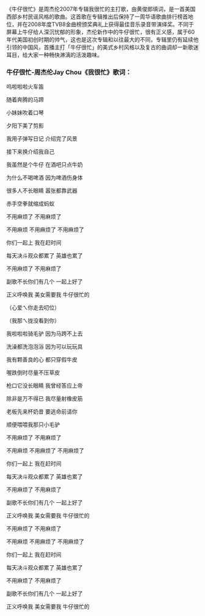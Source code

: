 

《牛仔很忙》是周杰伦2007年专辑我很忙的主打歌，由黄俊郎填词，是一首美国西部乡村民谣风格的歌曲。这首歌在专辑推出后保持了一周华语歌曲排行榜首地位，并在2008年度TVB8金曲榜颁奖典礼上获得最佳音乐录音带演绎奖。不同于屏幕上牛仔给人深沉忧郁的形象，杰伦新作中的牛仔很忙，很有正义感，属于60年代美国初创时期的帅气，这也是这次专辑和以往最大的不同，专辑里仍有延续他引领的中国风，首播主打「牛仔很忙」的美式乡村风格以及复古的曲调却一新歌迷耳目，给大家一种畅快淋漓的活泼趣味。

### 牛仔很忙-周杰伦Jay Chou《我很忙》歌词：

呜啦啦啦火车笛

随着奔腾的马蹄

小妹妹吹着口琴

夕阳下美了剪影

我用子弹写日记 介绍完了风景

接下来换介绍我自己

我虽然是个牛仔 在酒吧只点牛奶

为什么不喝啤酒 因为啤酒伤身体

很多人不长眼睛 嚣张都靠武器

赤手空拳就缩成蚂蚁

不用麻烦了 不用麻烦了

不用麻烦 不用麻烦了 不用麻烦了

你们一起上 我在赶时间

每天决斗观众都累了 英雄也累了

不用麻烦了 不用麻烦了

副歌不长你们有几个 一起上好了

正义呼唤我 美女需要我 牛仔很忙的

（心爱ㄟ你走去叨位）

（我那ㄟ拢没看到你）

我啦啦啦骑毛驴 因为马跨不上去

洗澡都洗泡泡浴 因为可以玩玩具

我有颗善良的心 都只穿假牛皮

喔跌倒时尽量不压草皮

枪口它没长眼睛 我曾经答应上帝

除非是万不得已 我尽量射橡皮筋

老板先来杯奶昔 要逃命前请你

顺便喂喂我那只小毛驴

不用麻烦了 不用麻烦了

不用麻烦 不用麻烦了 不用麻烦了

你们一起上 我在赶时间

每天决斗观众都累了 英雄也累了

不用麻烦了 不用麻烦了

副歌不长你们有几个 一起上好了

正义呼唤我 美女需要我 牛仔很忙的

不用麻烦了 不用麻烦了

不用麻烦 不用麻烦了 不用麻烦了

你们一起上 我在赶时间

每天决斗观众都累了 英雄也累了

不用麻烦了 不用麻烦了

副歌不长你们有几个 一起上好了

正义呼唤我 美女需要我 牛仔很忙的

